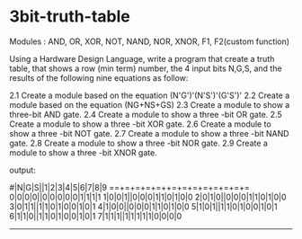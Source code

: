 # 3bit-truth-table
Modules : AND, OR, XOR, NOT, NAND, NOR, XNOR, F1, F2(custom function)

Using a Hardware Design Language, write a program that create a truth table, that shows a row (min term) number, the 4 input bits N,G,S,  and the results of the following nine equations as follow:

2.1 Create a module based on the equation (N'G')'(N'S')'(G'S')'
2.2 Create a module based on the equation (NG+NS+GS)
2.3 Create a module to show a three-bit AND gate.
2.4 Create a module to show a three -bit OR gate.
2.5 Create a module to show a three -bit XOR gate.
2.6 Create a module to show a three -bit NOT gate.
2.7 Create a module to show a three -bit NAND gate.
2.8 Create a module to show a three -bit NOR gate.
2.9 Create a module to show a three -bit XNOR gate.

output:
 
 #|N|G|S||1|2|3|4|5|6|7|8|9
==+=+=+=+=++=+=+=+=+=+=+=+=
 0|0|0|0||0|0|0|0|0|1|1|1|1
 1|0|0|1||0|0|0|1|1|0|1|0|0
 2|0|1|0||0|0|0|1|1|0|1|0|0
 3|0|1|1||1|1|0|1|0|0|1|0|1
 4|1|0|0||0|0|0|1|1|0|1|0|0
 5|1|0|1||1|1|0|1|0|0|1|0|1
 6|1|1|0||1|1|0|1|0|0|1|0|1
 7|1|1|1||1|1|1|1|1|0|0|0|0
___________________________

